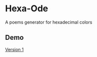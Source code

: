 Hexa-Ode
========

A poems generator for hexadecimal colors

Demo
----
[Version 1](http://www.bricethomas.fr/projects/hexaode/)
